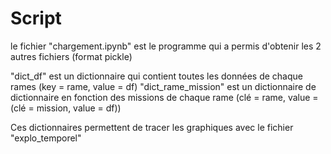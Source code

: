 # Script
le fichier "chargement.ipynb" est le programme qui a permis d'obtenir les 2 autres fichiers (format pickle)

"dict_df" est un dictionnaire qui contient toutes les données de chaque rames (key = rame, value = df)
"dict_rame_mission" est un dictionnaire de dictionnaire en fonction des missions de chaque rame (clé = rame, value = (clé = mission, value = df))

Ces dictionnaires permettent de tracer les graphiques avec le fichier "explo_temporel"
